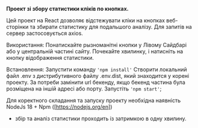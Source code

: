 **Проект зі збору статистики кліків по кнопках.**

Цей проект на React дозволяє відстежувати кліки на кнопках веб-сторінки та збирати статистику для подальшого аналізу.
Для запитів на сервер застосовується axios.

Використання:
Понатискайте рызноманітні кнопки у Лівому Сайдбарі або у центральній частині сайту. Почекайте хвилинку, і натисніть на кнопку відображення статистики.

Встановлення:
Запустити команду `'npm install'`
Створити локальний файл .env з дистрибутивного файлу .env.dist, який знаходится у корені проекту. За потреби замінити url бекенду, якщо бекенд частина була розміщена на іншій адресі або порту.
Запустіть `'npm start'`;

Для коректного складання та запуску проекту необхідна наявність NodeJs 18 + Npm ([https://nodejs.org/en])

* збір та аналіз статистики проходить із затримкою в одну хвилину.




